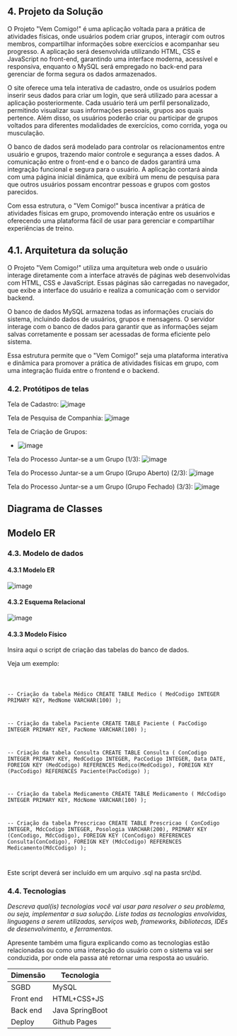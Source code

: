 ## 4. Projeto da Solução

O Projeto "Vem Comigo!" é uma aplicação voltada para a prática de atividades físicas, onde usuários podem criar grupos, interagir com outros membros, compartilhar informações sobre exercícios e acompanhar seu progresso. A aplicação será desenvolvida utilizando HTML, CSS e JavaScript no front-end, garantindo uma interface moderna, acessível e responsiva, enquanto o MySQL será empregado no back-end para gerenciar de forma segura os dados armazenados.

O site oferece uma tela interativa de cadastro, onde os usuários podem inserir seus dados para criar um login, que será utilizado para acessar a aplicação posteriormente. Cada usuário terá um perfil personalizado, permitindo visualizar suas informações pessoais, grupos aos quais pertence. Além disso, os usuários poderão criar ou participar de grupos voltados para diferentes modalidades de exercícios, como corrida, yoga ou musculação.

O banco de dados será modelado para controlar os relacionamentos entre usuário e grupos, trazendo maior controle e segurança a esses dados. A comunicação entre o front-end e o banco de dados garantirá uma integração funcional e segura para o usuário. A aplicação contará ainda com uma página inicial dinâmica, que exibirá um menu de pesquisa para que outros usuários possam encontrar pessoas e grupos com gostos parecidos.

Com essa estrutura, o "Vem Comigo!" busca incentivar a prática de atividades físicas em grupo, promovendo interação entre os usuários e oferecendo uma plataforma fácil de usar para gerenciar e compartilhar experiências de treino.

## 4.1. Arquitetura da solução

O Projeto "Vem Comigo!" utiliza uma arquitetura web onde o usuário interage diretamente com a interface através de páginas web desenvolvidas com HTML, CSS e JavaScript. Essas páginas são carregadas no navegador, que exibe a interface do usuário e realiza a comunicação com o servidor backend.

O banco de dados MySQL armazena todas as informações cruciais do sistema, incluindo dados de usuários, grupos e mensagens. O servidor interage com o banco de dados para garantir que as informações sejam salvas corretamente e possam ser acessadas de forma eficiente pelo sistema.

Essa estrutura permite que o "Vem Comigo!" seja uma plataforma interativa e dinâmica para promover a prática de atividades físicas em grupo, com uma integração fluida entre o frontend e o backend.
 
### 4.2. Protótipos de telas

Tela de Cadastro:
![image](https://github.com/user-attachments/assets/0ece60ac-f87b-4164-9d8d-9ab053443aa0)

Tela de Pesquisa de Companhia:
![image](https://github.com/user-attachments/assets/a45065f5-8d1f-4526-8038-fa6c7500cb60)

Tela de Criação de Grupos:
* ![image](https://github.com/user-attachments/assets/04a2b18b-0d51-47c5-bfc1-08c1effaf686)

Tela do Processo Juntar-se a um Grupo (1/3):
![image](https://github.com/user-attachments/assets/afa7912c-1796-420a-9db8-eac80959e778)

Tela do Processo Juntar-se a um Grupo (Grupo Aberto) (2/3):
![image](https://github.com/user-attachments/assets/2be47cd0-cbfa-4b07-9cf8-521d486fcbfd)

Tela do Processo Juntar-se a um Grupo (Grupo Fechado) (3/3):
![image](https://github.com/user-attachments/assets/49ef0571-027d-4f97-b082-f72fd5dff580)

## Diagrama de Classes

## Modelo ER

### 4.3. Modelo de dados

#### 4.3.1 Modelo ER
![image](https://github.com/user-attachments/assets/4a30b14b-a6ac-427b-b20d-3a9f5d4fa17c)

#### 4.3.2 Esquema Relacional
![image](https://github.com/user-attachments/assets/fcbeacdf-5f04-4ff1-a9ee-515426ec92c2)

#### 4.3.3 Modelo Físico

Insira aqui o script de criação das tabelas do banco de dados.

Veja um exemplo:

<code>

 -- Criação da tabela Médico
CREATE TABLE Medico (
    MedCodigo INTEGER PRIMARY KEY,
    MedNome VARCHAR(100)
);


-- Criação da tabela Paciente
CREATE TABLE Paciente (
    PacCodigo INTEGER PRIMARY KEY,
    PacNome VARCHAR(100)
);

-- Criação da tabela Consulta
CREATE TABLE Consulta (
    ConCodigo INTEGER PRIMARY KEY,
    MedCodigo INTEGER,
    PacCodigo INTEGER,
    Data DATE,
    FOREIGN KEY (MedCodigo) REFERENCES Medico(MedCodigo),
    FOREIGN KEY (PacCodigo) REFERENCES Paciente(PacCodigo)
);

-- Criação da tabela Medicamento
CREATE TABLE Medicamento (
    MdcCodigo INTEGER PRIMARY KEY,
    MdcNome VARCHAR(100)
);

-- Criação da tabela Prescricao
CREATE TABLE Prescricao (
    ConCodigo INTEGER,
    MdcCodigo INTEGER,
    Posologia VARCHAR(200),
    PRIMARY KEY (ConCodigo, MdcCodigo),
    FOREIGN KEY (ConCodigo) REFERENCES Consulta(ConCodigo),
    FOREIGN KEY (MdcCodigo) REFERENCES Medicamento(MdcCodigo)
);

</code>

Este script deverá ser incluído em um arquivo .sql na pasta src\bd.




### 4.4. Tecnologias

_Descreva qual(is) tecnologias você vai usar para resolver o seu problema, ou seja, implementar a sua solução. Liste todas as tecnologias envolvidas, linguagens a serem utilizadas, serviços web, frameworks, bibliotecas, IDEs de desenvolvimento, e ferramentas._

Apresente também uma figura explicando como as tecnologias estão relacionadas ou como uma interação do usuário com o sistema vai ser conduzida, por onde ela passa até retornar uma resposta ao usuário.


| **Dimensão**   | **Tecnologia**  |
| ---            | ---             |
| SGBD           | MySQL           |
| Front end      | HTML+CSS+JS     |
| Back end       | Java SpringBoot |
| Deploy         | Github Pages    |

